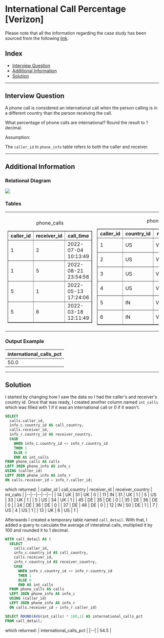 # International Call Percentage [Verizon]
Please note that all the information regarding the case study has been sourced from the following [link](https://datalemur.com/questions/international-call-percentage).

## Index
 - [Interview Question](#Interview-Question)
 - [Additional Information](#Additional-Information)
 - [Solution](#Solution)

***

## Interview Question
A phone call is considered an international call when the person calling is in a different country than the person receiving the call.

What percentage of phone calls are international? Round the result to 1 decimal.

Assumption:

The `caller_id` in `phone_info` table refers to both the caller and receiver.
***

## Additional Information

### Relational Diagram
<p align="left">
  <img src="https://github.com/user-attachments/assets/21c5e5f4-2f0c-42b9-ba88-f23bf416904c"/>
</p>

### Tables

<table>
  <tr>
    <td>
      <p style="text-align: center;">phone_calls</p>
      <table border="1">
        <tr>
          <th>caller_id</th>
          <th>receiver_id</th>
          <th>call_time</th>
        </tr>
        <tr>
          <td>1</td>
          <td>2</td>
          <td>2022-07-04 10:13:49</td>
        </tr>
        <tr>
          <td>1</td>
          <td>5</td>
          <td>2022-08-21 23:54:56</td>
        </tr>
        <tr>
          <td>5</td>
          <td>1</td>
          <td>2022-05-13 17:24:06</td>
        </tr>
        <tr>
          <td>5</td>
          <td>6</td>
          <td>2022-03-18 12:11:49</td>
        </tr>
      </table>
    </td>
    <td>
      <p style="text-align: center;">phone_info</p>
      <table border="1">
        <tr>
          <th>caller_id</th>
          <th>country_id</th>
          <th>network</th>
          <th>phone_number</th>
        </tr>
        <tr>
          <td>1</td>
          <td>US</td>
          <td>Verizon</td>
          <td>+1-212-897-1964</td>
        </tr>
        <tr>
          <td>2</td>
          <td>US</td>
          <td>Verizon</td>
          <td>+1-703-346-9529</td>
        </tr>
        <tr>
          <td>3</td>
          <td>US</td>
          <td>Verizon</td>
          <td>+1-650-828-4774</td>
        </tr>
        <tr>
          <td>4</td>
          <td>US</td>
          <td>Verizon</td>
          <td>+1-415-224-6663</td>
        </tr>
        <tr>
          <td>5</td>
          <td>IN</td>
          <td>Vodafone</td>
          <td>+91 7503-907302</td>
        </tr>
        <tr>
          <td>6</td>
          <td>IN</td>
          <td>Vodafone</td>
          <td>+91 2287-664895</td>
        </tr>
      </table>
    </td>
  </tr>
</table>

### Output Example

| international_calls_pct |
|--|
| 50.0 |

***

## Solution
I started by changing how I saw the data so I had the caller's and receiver's country id. Once that was ready, I created another column named `int_calls` which was filled with 1 if it was an international call or 0 if it wasn't.  

````sql
SELECT 
  calls.caller_id, 
  info_c.country_id AS call_country, 
  calls.receiver_id,
  info_r.country_id AS receiver_country,
  CASE 
    WHEN info_c.country_id <> info_r.country_id
    THEN 1 
    ELSE 0
    END AS int_calls 
FROM phone_calls AS calls 
LEFT JOIN phone_info AS info_c
USING (caller_id)
LEFT JOIN phone_info AS info_r
ON calls.receiver_id = info_r.caller_id;
````
which returned:
| caller_id |	call_country |	receiver_id |	receiver_country |	int_calls |
|--|--|--|--|--|
| 14	| UK	| 31	| UK |	0 |
| 11	| IN	| 31	| UK	| 1 |
| 5	| US	| 33	| UK	| 1 |
| 5	| US	| 34	| UK	| 1 |
| 45	| DE	| 35	| DE	| 0 |
| 35	| DE	| 36	| DE	| 0 |
| 24	| DE	| 36	| DE	| 0 |
| 37	| DE	| 46	| DE	| 0 |
| 12	| IN	| 50 |	DE	| 1 |
| 7	| US	| 4	| US	| 1 |
| 13 |	UK	| 6	| US	| 1 |

Afterwards I created a temporary table named `call_detail`. With that, I added a query to calculate the average of interatinal calls, multiplied it by 100 and rounded it to 1 decimal.

````sql
WITH call_detail AS (
  SELECT 
    calls.caller_id, 
    info_c.country_id AS call_country, 
    calls.receiver_id,
    info_r.country_id AS receiver_country,
    CASE 
      WHEN info_c.country_id <> info_r.country_id
      THEN 1 
      ELSE 0
      END AS int_calls 
  FROM phone_calls AS calls 
  LEFT JOIN phone_info AS info_c
  USING (caller_id)
  LEFT JOIN phone_info AS info_r
  ON calls.receiver_id = info_r.caller_id)

SELECT ROUND(AVG(int_calls) * 100,1) AS international_calls_pct
FROM call_detail;
````
which returned:
| international_calls_pct |
|--|
| 54.5 |
